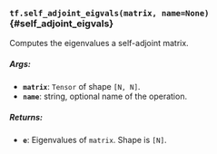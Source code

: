 ### `tf.self_adjoint_eigvals(matrix, name=None)` {#self_adjoint_eigvals}

Computes the eigenvalues a self-adjoint  matrix.

##### Args:


*  <b>`matrix`</b>: `Tensor` of shape `[N, N]`.
*  <b>`name`</b>: string, optional name of the operation.

##### Returns:


*  <b>`e`</b>: Eigenvalues of `matrix`. Shape is `[N]`.

